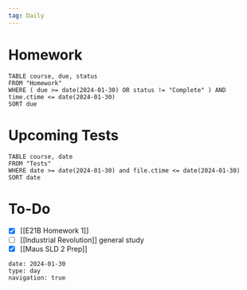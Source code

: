 ```yaml
---
tag: Daily
---
```

# Homework
```dataview
TABLE course, due, status
FROM "Homework" 
WHERE ( due >= date(2024-01-30) OR status != "Complete" ) AND time.ctime <= date(2024-01-30)
SORT due
```
# Upcoming Tests
```dataview
TABLE course, date
FROM "Tests" 
WHERE date >= date(2024-01-30) and file.ctime <= date(2024-01-30)
SORT date
```
# To-Do
- [x] [[E21B Homework 1]]
- [ ] [[Industrial Revolution]] general study
- [x] [[Maus SLD 2 Prep]]

```gEvent
date: 2024-01-30
type: day
navigation: true
```